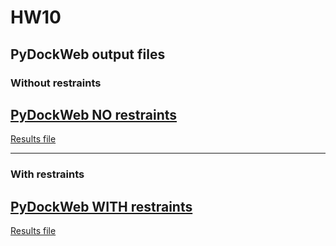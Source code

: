 # HW10

## PyDockWeb output files

### Without restraints

[PyDockWeb NO restraints](https://life.bsc.es/pid/pydockweb/jobs/get_info/23399)
--
[Results file](https://github.com/sznistvan/StructBio_K45SFS/blob/main/HW10_Docking/project23399.tgz)

-------
### With restraints

[PyDockWeb WITH restraints](https://life.bsc.es/pid/pydockweb/jobs/get_info/23401)
---
[Results file]()
